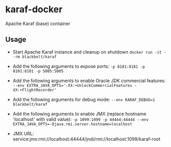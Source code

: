 # karaf-docker
Apache Karaf (base) container

## Usage

* Start Apache Karaf instance and cleanup on shutdown
```docker run -it --rm blackbelt/karaf```

* Add the following arguments to expose ports:
```-p 8181:8181 -p 8101:8101 -p 5005:5005```

* Add the following arguments to enable Oracle JDK commercial features:
```--env EXTRA_JAVA_OPTS='-XX:+UnlockCommercialFeatures -XX:+FlightRecorder'```

* Add the following arguments for debug mode:
```--env KARAF_DEBUG=1 blackbelt/karaf```

* Add the following arguments to enable JMX (replace hostname 'localhost' with valid value):
```-p 1099:1099 -p 44444:44444 --env EXTRA_JAVA_OPTS=-Djava.rmi.server.hostname=localhost```

 * JMX URL: service:jmx:rmi://localhost:44444/jndi/rmi://localhost:1099/karaf-root
